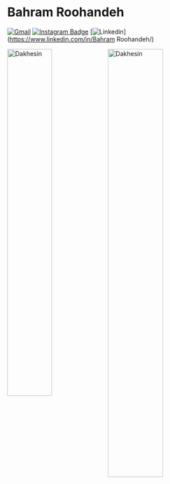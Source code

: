 <h1> Bahram Roohandeh </h1>




[![Gmail](https://img.shields.io/badge/-Gmail-c14438?style=flat&logo=Gmail&logoColor=white)](mailto:spring91113@gmail.com)
[![Instagram Badge](https://img.shields.io/badge/-Instagram-purple?logo=instagram&logoColor=white&link=https://instagram.com/bahramroohandeh/)](https://www.instagram.com/bahramroohandeh)
[![Linkedin](https://img.shields.io/badge/-LinkedIn-blue?style=flat&logo=Linkedin&logoColor=white)](https://www.linkedin.com/in/Bahram Roohandeh/)




<!-- </a> <a href="https://www.github.com/Dakhesin" target="_blank" rel="noreferrer"><img
src="https://img.shields.io/github/followers/Dakhesin?logo=github&style=for-the-badge&color=0891b2&labelColor=1c1917" /></a> -->



<div>
  <img width="45%" align="left" src="https://github-readme-stats.vercel.app/api/top-langs?username=Dakhesin&show_icons=true&locale=en&layout=compact" alt="Dakhesin" />
  <img width="50%"  src="https://github-readme-streak-stats.herokuapp.com/?user=Dakhesin&" alt="Dakhesin" />
</div>

